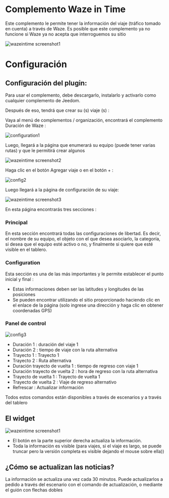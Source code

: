 # Complemento Waze in Time 

Este complemento le permite tener la información del viaje (tráfico tomado en cuenta) a través de Waze. Es posible que este complemento ya no funcione si Waze ya no acepta que interroguemos su sitio

![wazeintime screenshot1](../images/wazeintime_screenshot1.jpg)

# Configuración 

## Configuración del plugin: 

Para usar el complemento, debe descargarlo, instalarlo y activarlo como cualquier complemento de Jeedom.

Después de eso, tendrá que crear su (s) viaje (s) :

Vaya al menú de complementos / organización, encontrará el complemento Duración de Waze :

![configuration1](../images/configuration1.jpg)

Luego, llegará a la página que enumerará su equipo (puede tener varias rutas) y que le permitirá crear algunos

![wazeintime screenshot2](../images/wazeintime_screenshot2.jpg)

Haga clic en el botón Agregar viaje o en el botón + :

![config2](../images/config2.jpg)

Luego llegará a la página de configuración de su viaje:

![wazeintime screenshot3](../images/wazeintime_screenshot3.jpg)

En esta página encontrarás tres secciones :

### Principal

En esta sección encontrará todas las configuraciones de libertad. Es decir, el nombre de su equipo, el objeto con el que desea asociarlo, la categoría, si desea que el equipo esté activo o no, y finalmente si quiere que esté visible en el tablero.

### Configuration

Esta sección es una de las más importantes y le permite establecer el punto inicial y final :

-   Estas informaciones deben ser las latitudes y longitudes de las posiciones
-   Se pueden encontrar utilizando el sitio proporcionado haciendo clic en el enlace de la página (solo ingrese una dirección y haga clic en obtener coordenadas GPS)

### Panel de control

![config3](../images/config3.jpg)

-   Duración 1 : duración del viaje 1
-   Duración 2 : tiempo de viaje con la ruta alternativa
-   Trayecto 1 : Trayecto 1
-   Trayecto 2 : Ruta alternativa
-   Duración trayecto de vuelta 1 : tiempo de regreso con viaje 1
-   Duración trayecto de vuelta 2 : hora de regreso con la ruta alternativa
-   Trayecto de vuelta 1 : Trayecto de vuelta 1
-   Trayecto de vuelta 2 : Viaje de regreso alternativo
-   Refrescar : Actualizar información

Todos estos comandos están disponibles a través de escenarios y a través del tablero

## El widget

![wazeintime screenshot1](../images/wazeintime_screenshot1.jpg)

-   El botón en la parte superior derecha actualiza la información.
-   Toda la información es visible (para viajes, si el viaje es largo, se puede truncar pero la versión completa es visible dejando el mouse sobre ella))

## ¿Cómo se actualizan las noticias?

La información se actualiza una vez cada 30 minutos. Puede actualizarlos a pedido a través del escenario con el comando de actualización, o mediante el guión con flechas dobles
